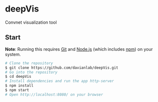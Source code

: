 # deepVis
Convnet visualization tool

## Start
**Note**: Running this requires [Git](https://git-scm.com) and [Node.js](https://nodejs.org/en/download/) (which includes [npm](https://npmjs.org)) on your system.

```bash
# Clone the repository
$ git clone https://github.com/davianlab/deepVis.git
# Go into the repository
$ cd deepVis
# Install dependencies and run the app http-server
$ npm install
$ npm start
# Open http://localhost:8080/ on your browser
```